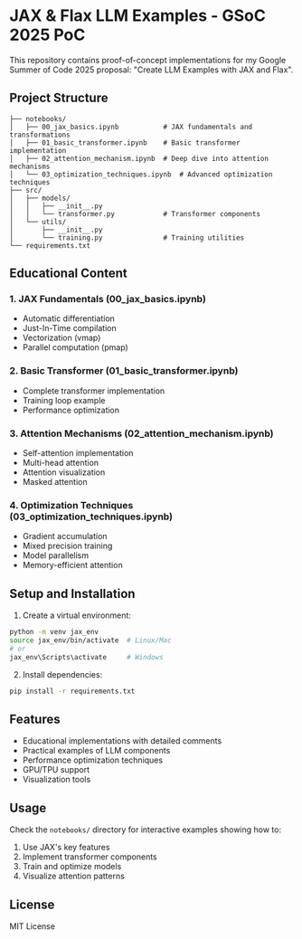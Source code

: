 # JAX & Flax LLM Examples - GSoC 2025 PoC

This repository contains proof-of-concept implementations for my Google Summer of Code 2025 proposal: "Create LLM Examples with JAX and Flax".

## Project Structure
```
├── notebooks/
│   ├── 00_jax_basics.ipynb           # JAX fundamentals and transformations
│   ├── 01_basic_transformer.ipynb    # Basic transformer implementation
│   ├── 02_attention_mechanism.ipynb  # Deep dive into attention mechanisms
│   └── 03_optimization_techniques.ipynb  # Advanced optimization techniques
├── src/
│   ├── models/
│   │   ├── __init__.py
│   │   └── transformer.py            # Transformer components
│   └── utils/
│       ├── __init__.py
│       └── training.py               # Training utilities
└── requirements.txt
```

## Educational Content

### 1. JAX Fundamentals (00_jax_basics.ipynb)
- Automatic differentiation
- Just-In-Time compilation
- Vectorization (vmap)
- Parallel computation (pmap)

### 2. Basic Transformer (01_basic_transformer.ipynb)
- Complete transformer implementation
- Training loop example
- Performance optimization

### 3. Attention Mechanisms (02_attention_mechanism.ipynb)
- Self-attention implementation
- Multi-head attention
- Attention visualization
- Masked attention

### 4. Optimization Techniques (03_optimization_techniques.ipynb)
- Gradient accumulation
- Mixed precision training
- Model parallelism
- Memory-efficient attention

## Setup and Installation

1. Create a virtual environment:
```bash
python -m venv jax_env
source jax_env/bin/activate  # Linux/Mac
# or
jax_env\Scripts\activate     # Windows
```

2. Install dependencies:
```bash
pip install -r requirements.txt
```

## Features
- Educational implementations with detailed comments
- Practical examples of LLM components
- Performance optimization techniques
- GPU/TPU support
- Visualization tools

## Usage
Check the `notebooks/` directory for interactive examples showing how to:
1. Use JAX's key features
2. Implement transformer components
3. Train and optimize models
4. Visualize attention patterns

## License
MIT License

